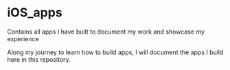 # iOS_apps
Contains all apps I have built to document my work and showcase my experience 

Along my journey to learn how to build apps, I will document the apps I build here in this repository.
